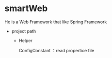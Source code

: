 # smartWeb
He is a Web Framework that like Spring Framework 

- project path
   
   - Helper
    
     ConfigConstant ：read propertice file